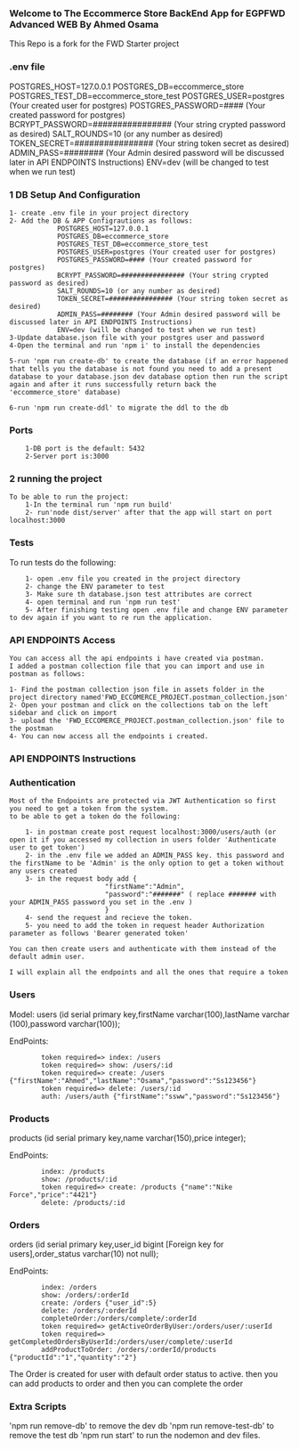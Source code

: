 ### Welcome to The Eccommerce Store BackEnd App for EGPFWD Advanced WEB By Ahmed Osama

This Repo is a fork for the FWD Starter project


### .env file 

POSTGRES_HOST=127.0.0.1
                POSTGRES_DB=eccommerce_store
                POSTGRES_TEST_DB=eccommerce_store_test
                POSTGRES_USER=postgres (Your created user for postgres)
                POSTGRES_PASSWORD=#### (Your created password for postgres)
                BCRYPT_PASSWORD=################ (Your string crypted password as desired)
                SALT_ROUNDS=10 (or any number as desired)
                TOKEN_SECRET=################ (Your string token secret as desired)
                ADMIN_PASS=######## (Your Admin desired password will be discussed later in API ENDPOINTS Instructions)
                ENV=dev (will be changed to test when we run test)

### 1 DB Setup And Configuration

    1- create .env file in your project directory
    2- Add the DB & APP Configrautions as follows:
                POSTGRES_HOST=127.0.0.1
                POSTGRES_DB=eccommerce_store
                POSTGRES_TEST_DB=eccommerce_store_test
                POSTGRES_USER=postgres (Your created user for postgres)
                POSTGRES_PASSWORD=#### (Your created password for postgres)
                BCRYPT_PASSWORD=################ (Your string crypted password as desired)
                SALT_ROUNDS=10 (or any number as desired)
                TOKEN_SECRET=################ (Your string token secret as desired)
                ADMIN_PASS=######## (Your Admin desired password will be discussed later in API ENDPOINTS Instructions)
                ENV=dev (will be changed to test when we run test)
    3-Update database.json file with your postgres user and password
    4-Open the terminal and run 'npm i' to install the dependencies

    5-run 'npm run create-db' to create the database (if an error happened that tells you the database is not found you need to add a present database to your database.json dev database option then run the script again and after it runs successfully return back the 'eccommerce_store' database)

    6-run 'npm run create-ddl' to migrate the ddl to the db

### Ports
        1-DB port is the default: 5432
        2-Server port is:3000

### 2 running the project
    To be able to run the project:
        1-In the terminal run 'npm run build'
        2- run'node dist/server' after that the app will start on port localhost:3000

### Tests

To run tests do the following:

        1- open .env file you created in the project directory
        2- change the ENV parameter to test
        3- Make sure th database.json test attributes are correct 
        4- open terminal and run 'npm run test'
        5- After finishing testing open .env file and change ENV parameter to dev again if you want to re run the application.



### API ENDPOINTS Access
    You can access all the api endpoints i have created via postman.
    I added a postman collection file that you can import and use in postman as follows:

    1- Find the postman collection json file in assets folder in the project directory named'FWD_ECCOMERCE_PROJECT.postman_collection.json'
    2- Open your postman and click on the collections tab on the left sidebar and click on import
    3- upload the 'FWD_ECCOMERCE_PROJECT.postman_collection.json' file to the postman
    4- You can now access all the endpoints i created.

### API ENDPOINTS Instructions

### Authentication
    Most of the Endpoints are protected via JWT Authentication so first you need to get a token from the system.
    to be able to get a token do the following:

        1- in postman create post request localhost:3000/users/auth (or open it if you accessed my collection in users folder 'Authenticate user to get token') 
        2- in the .env file we added an ADMIN_PASS key. this password and the firstName to be 'Admin' is the only option to get a token without any users created
        3- in the request body add {
                            "firstName":"Admin",
                            "password":"#######" ( replace ####### with  your ADMIN_PASS password you set in the .env )
                            }
        4- send the request and recieve the token.
        5- you need to add the token in request header Authorization parameter as follows 'Bearer generated token'

    You can then create users and authenticate with them instead of the default admin user.

    I will explain all the endpoints and all the ones that require a token

### Users

Model:
 users (id serial primary key,firstName varchar(100),lastName varchar (100),password varchar(100));

 EndPoints: 

            token required=> index: /users
            token required=> show: /users/:id
            token required=> create: /users {"firstName":"Ahmed","lastName":"Osama","password":"Ss123456"}
            token required=> delete: /users/:id
            auth: /users/auth {"firstName":"ssww","password":"Ss123456"}

### Products 
 products (id serial primary key,name varchar(150),price integer);

 EndPoints:

            index: /products
            show: /products/:id
            token required=> create: /products {"name":"Nike Force","price":"4421"}
            delete: /products/:id

### Orders

orders (id serial primary key,user_id bigint [Foreign key for users],order_status varchar(10) not null);

 EndPoints:

            index: /orders
            show: /orders/:orderId
            create: /orders {"user_id":5}
            delete: /orders/:orderId
            completeOrder:/orders/complete/:orderId
            token required=> getActiveOrderByUser:/orders/user/:userId
            token required=> getCompletedOrdersByUserId:/orders/user/complete/:userId
            addProductToOrder: /orders/:orderId/products {"productId":"1","quantity":"2"}

The Order is created for user with default order status to active. then you can add products to order and then you can complete the order



### Extra Scripts

'npm run remove-db' to remove the dev db
'npm run remove-test-db' to remove the test db
'npm run start' to run the nodemon and dev files.








    
